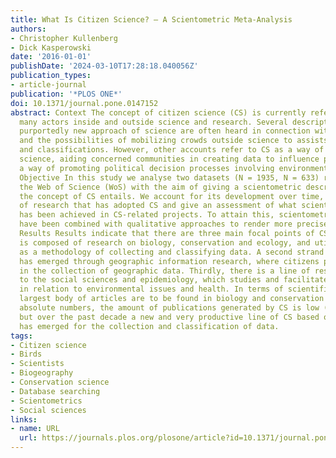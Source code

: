 ```yaml
---
title: What Is Citizen Science? – A Scientometric Meta-Analysis
authors:
- Christopher Kullenberg
- Dick Kasperowski
date: '2016-01-01'
publishDate: '2024-03-10T17:28:18.040056Z'
publication_types:
- article-journal
publication: '*PLOS ONE*'
doi: 10.1371/journal.pone.0147152
abstract: Context The concept of citizen science (CS) is currently referred to by
  many actors inside and outside science and research. Several descriptions of this
  purportedly new approach of science are often heard in connection with large datasets
  and the possibilities of mobilizing crowds outside science to assists with observations
  and classifications. However, other accounts refer to CS as a way of democratizing
  science, aiding concerned communities in creating data to influence policy and as
  a way of promoting political decision processes involving environment and health.
  Objective In this study we analyse two datasets (N = 1935, N = 633) retrieved from
  the Web of Science (WoS) with the aim of giving a scientometric description of what
  the concept of CS entails. We account for its development over time, and what strands
  of research that has adopted CS and give an assessment of what scientific output
  has been achieved in CS-related projects. To attain this, scientometric methods
  have been combined with qualitative approaches to render more precise search terms.
  Results Results indicate that there are three main focal points of CS. The largest
  is composed of research on biology, conservation and ecology, and utilizes CS mainly
  as a methodology of collecting and classifying data. A second strand of research
  has emerged through geographic information research, where citizens participate
  in the collection of geographic data. Thirdly, there is a line of research relating
  to the social sciences and epidemiology, which studies and facilitates public participation
  in relation to environmental issues and health. In terms of scientific output, the
  largest body of articles are to be found in biology and conservation research. In
  absolute numbers, the amount of publications generated by CS is low (N = 1935),
  but over the past decade a new and very productive line of CS based on digital platforms
  has emerged for the collection and classification of data.
tags:
- Citizen science
- Birds
- Scientists
- Biogeography
- Conservation science
- Database searching
- Scientometrics
- Social sciences
links:
- name: URL
  url: https://journals.plos.org/plosone/article?id=10.1371/journal.pone.0147152
---
```

